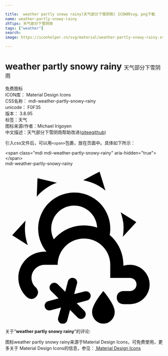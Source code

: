 ```yaml
---

title:  weather partly snowy rainy(天气部分下雪阴雨) ICON转svg、png下载
name: weather-partly-snowy-rainy
zhTips: 天气部分下雪阴雨
tags: ["weather"]
search: 
image: https://iconhelper.cn/svg/material/weather-partly-snowy-rainy.svg

---
```


# weather partly snowy rainy  <small style="font-size: 60%;font-weight: 100">天气部分下雪阴雨</small>


<div class="detail-page">
<p>
<span><span class="badge-success badge">免费图标</span> </span>
<br/>
<span>
ICON库：
<span class="badge-secondary badge">Material Design Icons</span> 
</span>
<br/>
<span>
CSS名称：
<span class="badge-secondary badge">mdi-weather-partly-snowy-rainy</span> 
</span>
<br/>
<span>
unicode：
<span class="badge-secondary badge">F0F35</span> 
<copy-btn content='F0F35' btn-title=""></copy-btn>
<copy-btn :content='String.fromCodePoint(parseInt("F0F35", 16))' btn-title="复制U"></copy-btn>
</span>
<br/>
<span>
版本：
<span class="badge-secondary badge">3.8.95</span> 
</span><br/><span>标签：<span class="badge-light badge"><router-link to="/tags/weather.html">天气</router-link></span></span>
<br/>
<span>图标来源/作者：<span class="badge-light badge">Michael Irigoyen</span></span> 
<br/>
<span class="zh-detail">中文描述：<span class="badge-primary badge">天气部分下雪阴雨</span><span class="help-link"><span>帮助改进</span>(<a href="https://gitee.com/liuwave/icon-helper/edit/master/json/material/weather-partly-snowy-rainy.json" target="_blank" rel="noopener noreferrer">gitee</a><a href="https://github.com/liuwave/icon-helper/edit/master/json/material/weather-partly-snowy-rainy.json" target="_blank" rel="noopener noreferrer">github</a></span>)</span><br/>
</p>
</div>
<div class="alert alert-dark">
  <i class="mdi mdi-weather-partly-snowy-rainy mdi-48px"></i>
  <i class="mdi mdi-weather-partly-snowy-rainy mdi-36px"></i>
  <i class="mdi mdi-weather-partly-snowy-rainy mdi-24px"></i>
  <i class="mdi mdi-weather-partly-snowy-rainy mdi-18px"></i>
</div>
<div>
  <p>引入css文件后，可以用<code>&lt;span&gt;</code>包裹，放在页面中。具体如下所示：    
  </p>
  <div class="alert alert-primary" style="font-size: 14px">
    &lt;span class="mdi mdi-weather-partly-snowy-rainy" aria-hidden="true"&gt;&lt;/span&gt;
    <copy-btn content='<span class="mdi mdi-weather-partly-snowy-rainy" aria-hidden="true"></span>'></copy-btn>
  </div>
  <div class="alert alert-secondary">
    <i class="mdi mdi-weather-partly-snowy-rainy"
    style="font-size: 24px"
    aria-hidden="true"></i> mdi-weather-partly-snowy-rainy
    <copy-btn content="mdi-weather-partly-snowy-rainy" btn-title="复制图标名称"></copy-btn>
  </div>
</div>
<div id="svg" class="svg-wrap">
<svg xmlns="http://www.w3.org/2000/svg" viewBox="0 0 24 24"><path d="M13.55,2.66C13,2.42 12.45,2.26 11.88,2.15L14.37,0.84L15.27,3.73C14.76,3.31 14.19,2.95 13.55,2.66M6.09,3.46C5.6,3.81 5.17,4.21 4.8,4.66L4.91,1.84L7.87,2.53C7.25,2.73 6.65,3.05 6.09,3.46M18,8.73C17.91,8.15 17.78,7.57 17.59,7.03L19.97,8.53L17.92,10.76C18.03,10.1 18.05,9.42 18,8.73M3.04,10.32C3.11,10.92 3.25,11.5 3.43,12.03L1.06,10.53L3.1,8.3C3,8.95 2.97,9.64 3.04,10.32M16.68,22.21C16.68,23.2 15.91,24 14.95,24C14,24 13.23,23.2 13.23,22.21C13.23,21.03 14.95,19.03 14.95,19.03C14.95,19.03 16.68,21.03 16.68,22.21M6.03,21.45C5.93,21.07 6.15,20.68 6.54,20.58L8.13,20.15L6.96,19C6.68,18.72 6.68,18.27 6.96,18C7.23,17.7 7.7,17.7 8,18L9.14,19.14L9.55,17.56C9.65,17.17 10.05,16.94 10.43,17.05C10.82,17.15 11.05,17.55 10.93,17.93L10.5,19.5L12.1,19.1C12.5,19 12.88,19.21 13,19.6C13.08,19.97 12.86,20.37 12.47,20.47L10.89,20.89L12.05,22.05C12.33,22.32 12.33,22.79 12.05,23.07C11.77,23.35 11.31,23.35 11.03,23.07L9.87,21.9L9.45,23.5C9.35,23.88 8.95,24.1 8.57,24C8.18,23.9 7.97,23.5 8.06,23.12L8.5,21.55L6.91,21.96C6.5,22.06 6.13,21.84 6.03,21.45M19,15.03C18.65,15.03 18.31,15.08 18,15.19V15.03C18,13.21 17.19,11.58 15.92,10.5C16.35,8.05 15.1,5.53 12.75,4.5C9.97,3.27 6.72,4.53 5.5,7.28C4.6,9.27 5,11.47 6.27,13.03H6C3.79,13.03 2,14.81 2,17.03C2,18.17 2.5,19.2 3.27,19.93V19.93C3.27,19.93 3.97,20.64 4.68,19.93C5.39,19.22 4.68,18.5 4.68,18.5C4.27,18.15 4,17.62 4,17.03C4,15.92 4.9,15.03 6,15.03H8C8,12.81 9.79,11.03 12,11.03A4,4 0 0,1 16,15.03V17.03H19A1,1 0 0,1 20,18.03C20,18.57 19.55,19.03 19,19.03H18C18,19.03 17,19.03 17,20.03C17,21.03 18,21.03 18,21.03H19A3,3 0 0,0 22,18.03C22,16.37 20.66,15.03 19,15.03M12,9.03C10.16,9.03 8.5,9.85 7.41,11.16C6.93,10.25 6.85,9.11 7.31,8.09C8.09,6.33 10.16,5.53 11.93,6.32C13.18,6.89 13.94,8.08 14,9.37C13.38,9.15 12.7,9.03 12,9.03Z" /></svg>
</div>
<detail full-name='mdi-weather-partly-snowy-rainy'></detail>
<div class="icon-detail__container">
<p>关于“<b>weather partly snowy rainy</b>”的评论:</p>
</div>
<Vssue title="关于“weather partly snowy rainy”的评论" />    
<div><p>图标weather partly snowy rainy来源于Material Design Icons，可免费使用，更多关于 Material Design Icons的信息，参见：<a target="_blank" href="https://iconhelper.cn/material.html"> Material Design Icons</a>
</p></div>
